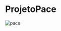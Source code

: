 # ProjetoPace
![pace](https://user-images.githubusercontent.com/78557076/138760025-b8297391-723e-49a0-975c-59b3c610b999.JPG)
